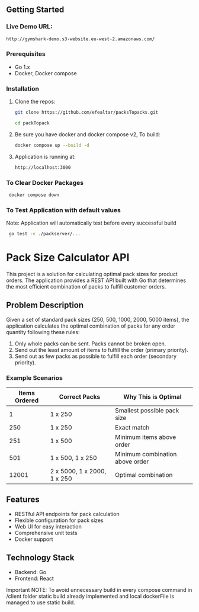 ## Getting Started

### Live Demo URL:
   ```bash
   http://gymshark-demo.s3-website.eu-west-2.amazonaws.com/
   ```

### Prerequisites

- Go 1.x
- Docker, Docker compose

### Installation

1. Clone the repos:

   ```bash
   git clone https://github.com/efealtar/packsTopacks.git
   ```

   ```bash
   cd packTopack
   ```

2. Be sure you have docker and docker compose v2, To build:

   ```bash
   docker compose up --build -d
   ```

3. Application is running at:
   ```bash
   http://localhost:3000
   ```

### To Clear Docker Packages

   ```bash
    docker compose down
   ```

### To Test Application with default values

Note: Application will automatically test before every successful build

   ```bash
    go test -v ./packserver/...
   ```

# Pack Size Calculator API

This project is a solution for calculating optimal pack sizes for product orders. The application provides a REST API built with Go that determines the most efficient combination of packs to fulfill customer orders.

## Problem Description

Given a set of standard pack sizes (250, 500, 1000, 2000, 5000 items), the application calculates the optimal combination of packs for any order quantity following these rules:

1. Only whole packs can be sent. Packs cannot be broken open.
2. Send out the least amount of items to fulfill the order (primary priority).
3. Send out as few packs as possible to fulfill each order (secondary priority).

### Example Scenarios

| Items Ordered | Correct Packs               | Why This is Optimal             |
| ------------- | --------------------------- | ------------------------------- |
| 1             | 1 x 250                     | Smallest possible pack size     |
| 250           | 1 x 250                     | Exact match                     |
| 251           | 1 x 500                     | Minimum items above order       |
| 501           | 1 x 500, 1 x 250            | Minimum combination above order |
| 12001         | 2 x 5000, 1 x 2000, 1 x 250 | Optimal combination             |

## Features

- RESTful API endpoints for pack calculation
- Flexible configuration for pack sizes
- Web UI for easy interaction
- Comprehensive unit tests
- Docker support

## Technology Stack

- Backend: Go
- Frontend: React

Important NOTE: To avoid unnecessary build in every compose command in /client folder static build already implemented and local dockerFile is managed to use static build.
